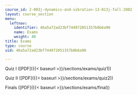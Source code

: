 ```yaml
---
course_id: 2-003j-dynamics-and-vibration-13-013j-fall-2002
layout: course_section
menu:
  leftnav:
    identifier: 46a5a72ad23bf744972051357b0b6a90
    name: Exams
    weight: 40
title: Exams
type: course
uid: 46a5a72ad23bf744972051357b0b6a90

---
```


Quiz I ([PDF]({{< baseurl >}}/sections/exams/quiz1))

Quiz II ([PDF]({{< baseurl >}}/sections/exams/quiz2))

Finals ([PDF]({{< baseurl >}}/sections/exams/final))